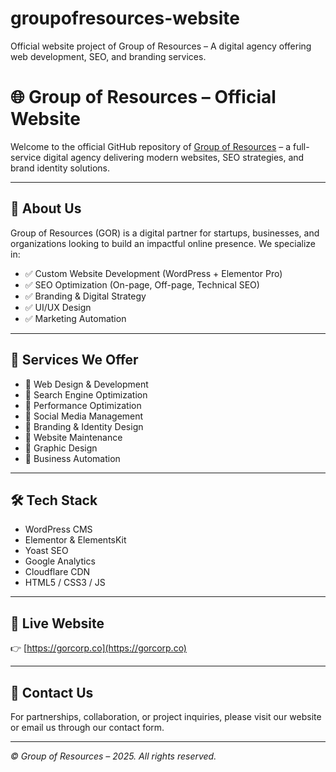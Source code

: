 # groupofresources-website
Official website project of Group of Resources – A digital agency offering web development, SEO, and branding services.
# 🌐 Group of Resources – Official Website

Welcome to the official GitHub repository of [Group of Resources](https://gorcorp.co) – a full-service digital agency delivering modern websites, SEO strategies, and brand identity solutions.

---

## 🚀 About Us

Group of Resources (GOR) is a digital partner for startups, businesses, and organizations looking to build an impactful online presence. We specialize in:

- ✅ Custom Website Development (WordPress + Elementor Pro)
- ✅ SEO Optimization (On-page, Off-page, Technical SEO)
- ✅ Branding & Digital Strategy
- ✅ UI/UX Design
- ✅ Marketing Automation

---

## 💼 Services We Offer

- 🔹 Web Design & Development  
- 🔹 Search Engine Optimization  
- 🔹 Performance Optimization  
- 🔹 Social Media Management  
- 🔹 Branding & Identity Design  
- 🔹 Website Maintenance  
- 🔹 Graphic Design  
- 🔹 Business Automation

---

## 🛠️ Tech Stack

- WordPress CMS  
- Elementor & ElementsKit  
- Yoast SEO  
- Google Analytics  
- Cloudflare CDN  
- HTML5 / CSS3 / JS

---

## 📌 Live Website

👉 [https://gorcorp.co](https://gorcorp.co)

---

## 📧 Contact Us

For partnerships, collaboration, or project inquiries, please visit our website or email us through our contact form.

---

_© Group of Resources – 2025. All rights reserved._

